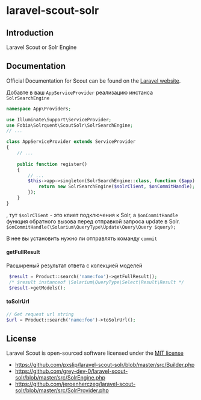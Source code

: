 laravel-scout-solr
==================

## Introduction

Laravel Scout or Solr Engine

## Documentation

Official Documentation for Scout can be found on the [Laravel website](https://laravel.com/docs/master/scout).


Добавте в ваш `AppServiceProvider` реализацию инстанса `SolrSearchEngine`

```php
namespace App\Providers;

use Illuminate\Support\ServiceProvider;
use Fobia\Solrquent\ScoutSolr\SolrSearchEngine;
// ...

class AppServiceProvider extends ServiceProvider
{
    // ...
    
    public function register()
    {
        // ...
        $this->app->singleton(SolrSearchEngine::class, function ($app) {
            return new SolrSearchEngine($solrClient, $onCommitHandle);
        });
    }
}
```
, тут `$solrClient` - это клиет подключения к Solr, a `$onCommitHandle` функция обратного вызова 
перед отправкой запроса update в Solr.
`$onCommitHandle(\Solarium\QueryType\Update\Query\Query $query);`

В нее вы установить нужно ли отправлять команду `commit`


#### getFullResult

Расширеный результат ответа с колекцией моделей

```php
 $result = Product::search('name:foo')->getFullResult();
 /* $result instanceof \Solarium\QueryType\Select\Result\Result */
 $result->getModels(); 
```

#### toSolrUrl

```php
// Get request url string
$url = Product::search('name:foo')->toSolrUrl();
```

## License

Laravel Scout is open-sourced software licensed under the [MIT license](https://opensource.org/licenses/MIT)

- https://github.com/pxslip/laravel-scout-solr/blob/master/src/Builder.php
- https://github.com/grey-dev-0/laravel-scout-solr/blob/master/src/SolrEngine.php
- https://github.com/jeroenherczeg/laravel-scout-solr/blob/master/src/SolrProvider.php
